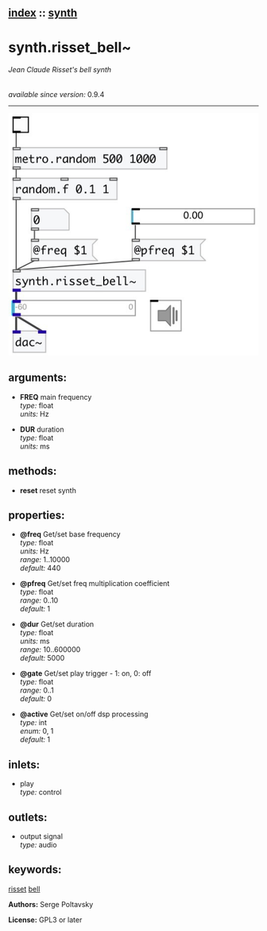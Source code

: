 [index](index.html) :: [synth](category_synth.html)
---

# synth.risset_bell~

###### Jean Claude Risset&#39;s bell synth

*available since version:* 0.9.4

---




[![example](../examples/img/synth.risset_bell~.jpg)](../examples/pd/synth.risset_bell~.pd)



## arguments:

* **FREQ**
main frequency<br>
_type:_ float<br>
_units:_ Hz<br>

* **DUR**
duration<br>
_type:_ float<br>
_units:_ ms<br>



## methods:

* **reset**
reset synth<br>




## properties:

* **@freq** 
Get/set base frequency<br>
_type:_ float<br>
_units:_ Hz<br>
_range:_ 1..10000<br>
_default:_ 440<br>

* **@pfreq** 
Get/set freq multiplication coefficient<br>
_type:_ float<br>
_range:_ 0..10<br>
_default:_ 1<br>

* **@dur** 
Get/set duration<br>
_type:_ float<br>
_units:_ ms<br>
_range:_ 10..600000<br>
_default:_ 5000<br>

* **@gate** 
Get/set play trigger - 1: on, 0: off<br>
_type:_ float<br>
_range:_ 0..1<br>
_default:_ 0<br>

* **@active** 
Get/set on/off dsp processing<br>
_type:_ int<br>
_enum:_ 0, 1<br>
_default:_ 1<br>



## inlets:

* play<br>
_type:_ control



## outlets:

* output signal<br>
_type:_ audio



## keywords:

[risset](keywords/risset.html)
[bell](keywords/bell.html)






**Authors:** Serge Poltavsky




**License:** GPL3 or later





